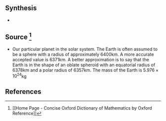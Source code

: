 ## Synthesis
- 
## Source [^1]
- Our particular planet in the solar system. The Earth is often assumed to be a sphere with a radius of approximately 6400km. A more accurate accepted value is 6371km. A better approximation is to say that the Earth is in the shape of an oblate spheroid with an equatorial radius of 6378km and a polar radius of 6357km. The mass of the Earth is $5.976 \times 10^{24}$kg
## References

[^1]: [[Home Page - Concise Oxford Dictionary of Mathematics by Oxford Reference]]